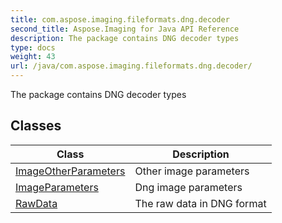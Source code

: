 ```yaml
---
title: com.aspose.imaging.fileformats.dng.decoder
second_title: Aspose.Imaging for Java API Reference
description: The package contains DNG decoder types
type: docs
weight: 43
url: /java/com.aspose.imaging.fileformats.dng.decoder/
---
```


The package contains DNG decoder types


## Classes

| Class | Description |
| --- | --- |
| [ImageOtherParameters](../com.aspose.imaging.fileformats.dng.decoder/imageotherparameters) | Other image parameters |
| [ImageParameters](../com.aspose.imaging.fileformats.dng.decoder/imageparameters) | Dng image parameters |
| [RawData](../com.aspose.imaging.fileformats.dng.decoder/rawdata) | The raw data in DNG format |
